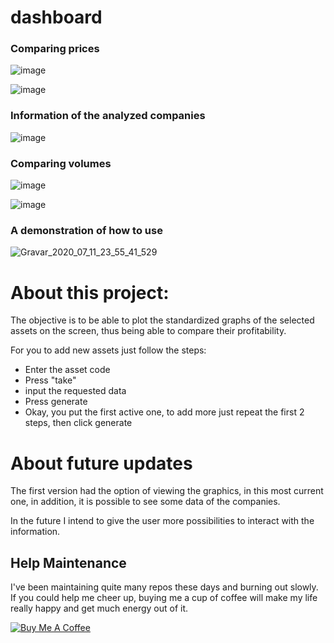# dashboard

### Comparing prices

![image](https://user-images.githubusercontent.com/48841448/87237986-3d2b8700-c3d3-11ea-90e3-66be2d5bbff6.png)

![image](https://user-images.githubusercontent.com/48841448/87237999-546a7480-c3d3-11ea-984f-99f78f5f7d63.png)

### Information of the analyzed companies

![image](https://user-images.githubusercontent.com/48841448/87238012-706e1600-c3d3-11ea-848e-167564e263f9.png)

### Comparing volumes

![image](https://user-images.githubusercontent.com/48841448/87238024-9693b600-c3d3-11ea-81bc-0578b982c4ce.png)

![image](https://user-images.githubusercontent.com/48841448/87238036-b32fee00-c3d3-11ea-8de2-e268f913a2a0.png)

### A demonstration of how to use

![Gravar_2020_07_11_23_55_41_529](https://user-images.githubusercontent.com/48841448/87237944-c0001200-c3d2-11ea-9d91-1047ec14b213.gif)


# About this project:

The objective is to be able to plot the standardized graphs of the selected assets on the screen, thus being able to compare their profitability.

For you to add new assets just follow the steps:
* Enter the asset code
* Press "take"
* input the requested data
* Press generate
* Okay, you put the first active one, to add more just repeat the first 2 steps, then click generate

# About future updates

The first version had the option of viewing the graphics, in this most current one, in addition, it is possible to see some data of the companies.

In the future I intend to give the user more possibilities to interact with the information.

## Help Maintenance

I've been maintaining quite many repos these days and burning out slowly. If you could help me cheer up, buying me a cup of coffee will make my life really happy and get much energy out of it.

<a href="https://www.buymeacoffee.com/emesonfilho" target="_blank"><img src="https://www.buymeacoffee.com/assets/img/custom_images/purple_img.png" alt="Buy Me A Coffee" style="height: auto !important;width: auto !important;" ></a>
